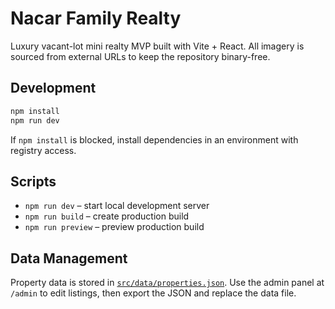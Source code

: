 # Nacar Family Realty

Luxury vacant-lot mini realty MVP built with Vite + React. All imagery is sourced from external URLs to keep the repository binary-free.

## Development

```bash
npm install
npm run dev
```

If `npm install` is blocked, install dependencies in an environment with registry access.

## Scripts

- `npm run dev` – start local development server
- `npm run build` – create production build
- `npm run preview` – preview production build

## Data Management

Property data is stored in [`src/data/properties.json`](src/data/properties.json). Use the admin panel at `/admin` to edit listings, then export the JSON and replace the data file.
